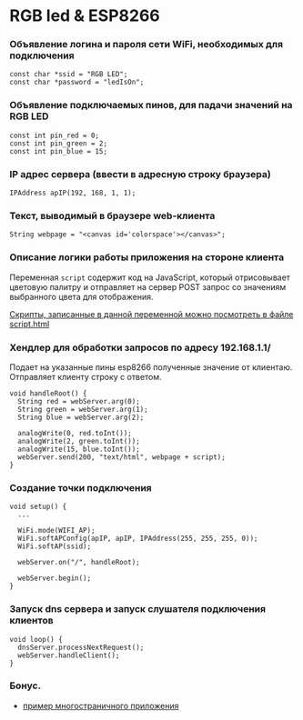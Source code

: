 # RGB led & ESP8266

### Объявление логина и пароля сети WiFi, необходимых для подключения

```
const char *ssid = "RGB LED";
const char *password = "ledIsOn";
```

### Объявление подключаемых пинов, для падачи значений на RGB LED
```
const int pin_red = 0;
const int pin_green = 2;
const int pin_blue = 15;
```

### IP адрес сервера (ввести в адресную строку браузера)
```
IPAddress apIP(192, 168, 1, 1);
```

### Текст, выводимый в браузере web-клиента
```
String webpage = "<canvas id='colorspace'></canvas>";
```

### Описание логики работы приложения на стороне клиента
Переменная ```script``` содержит код на JavaScript, который отрисовывает цветовую палитру и отправляет на сервер POST запрос со значениям выбранного цвета для отображения.

[Скрипты, записанные в данной переменной можно посмотреть в файле script.html](script.html)


### Хендлер для обработки запросов по адресу 192.168.1.1/
Подает на указанные пины esp8266 полученные значение от клиентаю. Отправляет клиенту строку с ответом.
```
void handleRoot() {
  String red = webServer.arg(0);
  String green = webServer.arg(1);
  String blue = webServer.arg(2);
  
  analogWrite(0, red.toInt());
  analogWrite(2, green.toInt());
  analogWrite(15, blue.toInt());
  webServer.send(200, "text/html", webpage + script);
}
```

### Создание точки подключения
```
void setup() {
  ...
  
  WiFi.mode(WIFI_AP);
  WiFi.softAPConfig(apIP, apIP, IPAddress(255, 255, 255, 0));
  WiFi.softAP(ssid);

  webServer.on("/", handleRoot);

  webServer.begin();
}
```

### Запуск dns сервера и запуск слушателя подключения клиентов
```
void loop() {
  dnsServer.processNextRequest();
  webServer.handleClient();
}
```


### Бонус.
* [пример многостраничного приложения](https://github.com/s-kostyuk/crtv_club/tree/a6a0ed62261f00abcba2313d7b2450137fc7224a/projects/2018_01_18_rgb_led_esp)

